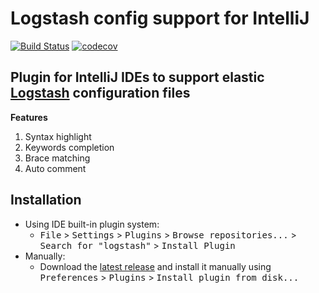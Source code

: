 # **Logstash config support for IntelliJ**

[![Build Status](https://travis-ci.com/ikorennoy/logstash-intellij-plugin.svg?branch=master)](https://travis-ci.com/ikorennoy/logstash-intellij-plugin)
[![codecov](https://codecov.io/gh/ikorennoy/logstash-intellij-plugin/branch/master/graph/badge.svg?token=FYTg8XNarA)](https://codecov.io/gh/ikorennoy/logstash-intellij-plugin)
## **Plugin for IntelliJ IDEs to support elastic [Logstash](https://www.elastic.co/products/logstash) configuration files**

**Features**
1. Syntax highlight
2. Keywords completion
3. Brace matching
4. Auto comment

## Installation


- Using IDE built-in plugin system:
  - <kbd>File</kbd> > <kbd>Settings</kbd> > <kbd>Plugins</kbd> > <kbd>Browse repositories...</kbd> > <kbd>Search for "logstash"</kbd> > <kbd>Install Plugin</kbd>
- Manually:
  - Download the [latest release](https://github.com/redfoos/logstash-intellij-plugin/releases/latest) and install it manually using <kbd>Preferences</kbd> > <kbd>Plugins</kbd> > <kbd>Install plugin from disk...</kbd>
